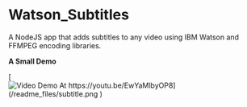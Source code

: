 # Watson_Subtitles

A NodeJS app that adds subtitles to any video using IBM Watson and FFMPEG encoding libraries. 



**A Small Demo**


[![Video Demo At https://youtu.be/EwYaMlbyOP8](/readme_files/subtitle.png
)](https://youtu.be/EwYaMlbyOP8 "Video Demo At https://youtu.be/EwYaMlbyOP8")

 
